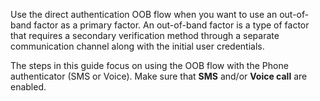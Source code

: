 Use the direct authentication OOB flow when you want to use an out-of-band factor as a primary factor. An out-of-band factor is a type of factor that requires a secondary verification method through a separate communication channel along with the initial user credentials.

The steps in this guide focus on using the OOB flow with the Phone authenticator (SMS or Voice). Make sure that **SMS** and/or **Voice call** are enabled.
